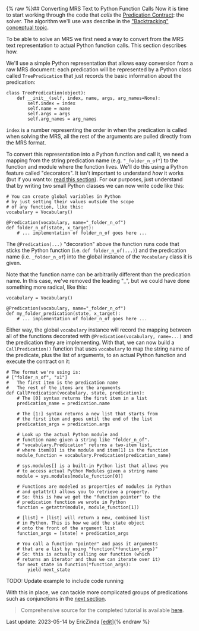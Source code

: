 {% raw %}## Converting MRS Text to Python Function Calls
Now it is time to start working through the code that *calls* the [Predication Contract](https://blog.inductorsoftware.com/Perplexity/home/pxint/pxint0010PredicationContract): the solver.  The algorithm we'll use was describe in the ["Backtracking" conceptual topic](https://blog.inductorsoftware.com/Perplexity/home/devcon/devcon0010MRSSolver).

To be able to solve an MRS we first need a way to convert from the MRS text representation to actual Python function calls. This section describes how.

We'll use a simple Python representation that allows easy conversion from a raw MRS document: each predication will be represented by a Python class called `TreePredication` that just records the basic information about the predication:

```
class TreePredication(object):
    def __init__(self, index, name, args, arg_names=None):
        self.index = index
        self.name = name
        self.args = args
        self.arg_names = arg_names
```
`index` is a number representing the order in when the predication is called when solving the MRS, all the rest of the arguments are pulled directly from the MRS format.

To convert this representation into a Python function and call it, we need a mapping from the string predication name (e.g. `"_folder_n_of"`) to the function and module where the function lives. We'll do this using a Python feature called "decorators". It isn't important to understand *how* it works (but if you want to: [read this section](https://blog.inductorsoftware.com/Perplexity/home/pxint/pxint03000PythonDecorators)). For our purposes, just understand that by writing two small Python classes we can now write code like this:
```
# You can create global variables in Python
# by just setting their values outside the scope
# of any function, like this:
vocabulary = Vocabulary()

@Predication(vocabulary, name="_folder_n_of")
def folder_n_of(state, x_target):
    # ... implementation of folder_n_of goes here ...
```

The `@Predication(...)` "decoration" above the function runs code that sticks the Python function (i.e. `def folder_n_of(...)`) and the predication name (i.e. `_folder_n_of`) into the global instance of the `Vocabulary` class it is given. 

Note that the function name can be arbitrarily different than the predication name. In this case, we've removed the leading "_", but we could have done something more radical, like this:

```
vocabulary = Vocabulary()

@Predication(vocabulary, name="_folder_n_of")
def my_folder_predication(state, x_target):
    # ... implementation of folder_n_of goes here ...
```

Either way, the global `vocabulary` instance will record the mapping between all of the functions decorated with `@Predication(vocabulary, name=...)` and the predication they are implementing. With that, we can now build a `CallPredication()` function that uses `vocabulary` to map the string name of the predicate, plus the list of arguments, to an actual Python function and execute the contract on it:

```
# The format we're using is:
# ["folder_n_of", "x1"]
#   The first item is the predication name
#   The rest of the items are the arguments
def CallPredication(vocabulary, state, predication):
    # The [0] syntax returns the first item in a list
    predication_name = predication.name

    # The [1:] syntax returns a new list that starts from
    # the first item and goes until the end of the list
    predication_args = predication.args

    # Look up the actual Python module and
    # function name given a string like "folder_n_of".
    # "vocabulary.Predication" returns a two-item list,
    # where item[0] is the module and item[1] is the function
    module_function = vocabulary.Predication(predication_name)

    # sys.modules[] is a built-in Python list that allows you
    # to access actual Python Modules given a string name
    module = sys.modules[module_function[0]]

    # Functions are modeled as properties of modules in Python
    # and getattr() allows you to retrieve a property.
    # So: this is how we get the "function pointer" to the
    # predication function we wrote in Python
    function = getattr(module, module_function[1])

    # [list] + [list] will return a new, combined list
    # in Python. This is how we add the state object
    # onto the front of the argument list
    function_args = [state] + predication_args

    # You call a function "pointer" and pass it arguments
    # that are a list by using "function(*function_args)"
    # So: this is actually calling our function (which
    # returns an iterator and thus we can iterate over it)
    for next_state in function(*function_args):
        yield next_state

```

TODO: Update example to include code running

With this in place, we can tackle more complicated groups of predications such as conjunctions in the [next section](https://blog.inductorsoftware.com/Perplexity/home/pxint/pxint0050Conjunctions).

> Comprehensive source for the completed tutorial is available [here](https://github.com/EricZinda/Perplexity).


Last update: 2023-05-14 by EricZinda [[edit](https://github.com/EricZinda/Perplexity/edit/main/docs/pxint/pxint0040BuildSolver.md)]{% endraw %}